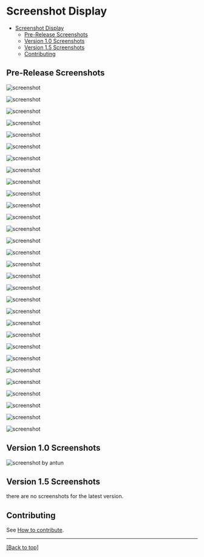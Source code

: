 # Screenshot Display

- [Screenshot Display](#screenshot-display)
  - [Pre-Release Screenshots](#pre-release-screenshots)
  - [Version 1.0 Screenshots](#version-10-screenshots)
  - [Version 1.5 Screenshots](#version-15-screenshots)
  - [Contributing](#contributing)

## Pre-Release Screenshots

![screenshot](Screenshots/SkyrimSE_2EJC7rIkGU.jpg)

![screenshot](Screenshots/SkyrimSE_4UXVtUMpKv.jpg)

![screenshot](Screenshots/SkyrimSE_5VuNi5sBxw.jpg)

![screenshot](Screenshots/SkyrimSE_8djXuU4JGt.jpg)

![screenshot](Screenshots/SkyrimSE_9glagccdvW.jpg)

![screenshot](Screenshots/SkyrimSE_9WMyUGQ8a6.jpg)

![screenshot](Screenshots/SkyrimSE_32PvhGn7cH.jpg)

![screenshot](Screenshots/SkyrimSE_85eIASSG6i.jpg)

![screenshot](Screenshots/SkyrimSE_BhymmUWdOg.jpg)

![screenshot](Screenshots/SkyrimSE_dRf5Q4HxCj.jpg)

![screenshot](Screenshots/SkyrimSE_Hzlys8xXRZ.jpg)

![screenshot](Screenshots/SkyrimSE_IlSdKabNwW.jpg)

![screenshot](Screenshots/SkyrimSE_jDeIFmEP4v.jpg)

![screenshot](Screenshots/SkyrimSE_khHUKuc4ev.jpg)

![screenshot](Screenshots/SkyrimSE_M4m3etLOeD.jpg)

![screenshot](Screenshots/SkyrimSE_MLOryNrQv7.jpg)

![screenshot](Screenshots/SkyrimSE_OXdd1Kt5ka.jpg)

![screenshot](Screenshots/SkyrimSE_PypM6Udh3m.jpg)

![screenshot](Screenshots/SkyrimSE_Q8oOcv28do.jpg)

![screenshot](Screenshots/SkyrimSE_rJB2QPT1xR.jpg)

![screenshot](Screenshots/SkyrimSE_u4PCMjcSs9.jpg)

![screenshot](Screenshots/SkyrimSE_UC0wH4fKQR.jpg)

![screenshot](Screenshots/SkyrimSE_uKmMY7LJxW.jpg)

![screenshot](Screenshots/SkyrimSE_umW1BK7zMy.jpg)

![screenshot](Screenshots/SkyrimSE_vaA9tyC9nR.jpg)

![screenshot](Screenshots/SkyrimSE_WVbXGk79jV.jpg)

![screenshot](Screenshots/SkyrimSE_Xnl52oy1ce.jpg)

![screenshot](Screenshots/SkyrimSE_YiF2OqL3m0.jpg)

![screenshot](Screenshots/SkyrimSE_zKRy5okKZI.jpg)

![screenshot](Screenshots/SkyrimSE_zQeSoBFOy1.jpg)

## Version 1.0 Screenshots

![screenshot](https://i.imgur.com/RKWZERD.png)
by antun

## Version 1.5 Screenshots

there are no screenshots for the latest version.

## Contributing

See [How to contribute](HOWTOCONTRIBUTE.md).

***

[[Back to top]](#screenshot-display)
